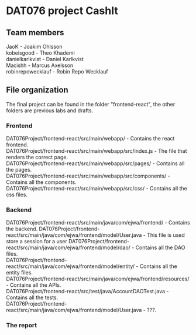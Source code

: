 # DAT076 project CashIt

## Team members
JaoK - Joakim Ohlsson  
kobeisgood - Theo Khademi  
danielkarlkvist - Daniel Karlkvist  
Macishh - Marcus Axelsson  
robinrepowecklauf - Robin Repo Wecklauf  

## File organization

The final project can be found in the folder "frontend-react", the other folders are previous labs and drafts.   

### Frontend

DAT076Project/frontend-react/src/main/webapp/ - Contains the react frontend.  
DAT076Project/frontend-react/src/main/webapp/src/index.js - The file that renders the correct page.   
DAT076Project/frontend-react/src/main/webapp/src/pages/ - Contains all the pages.  
DAT076Project/frontend-react/src/main/webapp/src/components/ - Contains all the components.  
DAT076Project/frontend-react/src/main/webapp/src/css/ - Contains all the css files.  

### Backend

DAT076Project/frontend-react/src/main/java/com/ejwa/frontend/ - Contains the backend. 
DAT076Project/frontend-react/src/main/java/com/ejwa/frontend/model/User.java - This file is used store a session for a user 
DAT076Project/frontend-react/src/main/java/com/ejwa/frontend/model/dao/ - Contains all the DAO files.  
DAT076Project/frontend-react/src/main/java/com/ejwa/frontend/model/entity/ - Contains all the entity files.  
DAT076Project/frontend-react/src/main/java/com/ejwa/frontend/resources/ - Contains all the APIs.  
DAT076Project/frontend-react/src/test/java/AccountDAOTest.java - Contains all the tests.  
DAT076Project/frontend-react/src/main/java/com/ejwa/frontend/model/User.java - ???.  

### The report
